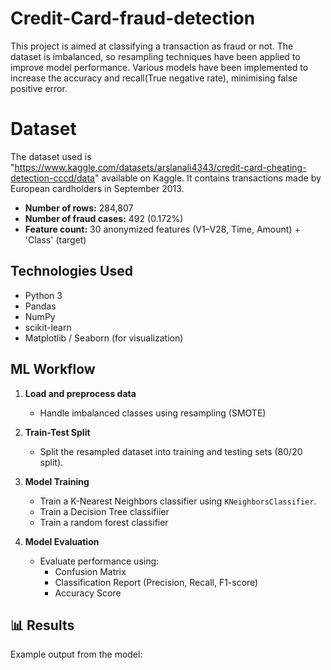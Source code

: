 # Credit-Card-fraud-detection
This project is aimed at classifying a transaction as fraud or not. The dataset is imbalanced, so resampling techniques have been applied to improve model performance. Various models have been implemented to increase the accuracy and recall(True negative rate), minimising false positive error.


# Dataset
The dataset used is "https://www.kaggle.com/datasets/arslanali4343/credit-card-cheating-detection-cccd/data" available on Kaggle. It contains transactions made by European cardholders in September 2013.

- **Number of rows:** 284,807
- **Number of fraud cases:** 492 (0.172%)
- **Feature count:** 30 anonymized features (V1–V28, Time, Amount) + 'Class' (target)


## Technologies Used

- Python 3
- Pandas
- NumPy
- scikit-learn
- Matplotlib / Seaborn (for visualization)

## ML Workflow

1. **Load and preprocess data**
   - Handle imbalanced classes using resampling (SMOTE)

2. **Train-Test Split**
   - Split the resampled dataset into training and testing sets (80/20 split).

3. **Model Training**
   - Train a K-Nearest Neighbors classifier using `KNeighborsClassifier`.
   - Train a Decision Tree classifiier
   - Train a random forest classifier

4. **Model Evaluation**
   - Evaluate performance using:
     - Confusion Matrix
     - Classification Report (Precision, Recall, F1-score)
     - Accuracy Score

## 📊 Results

Example output from the model:

